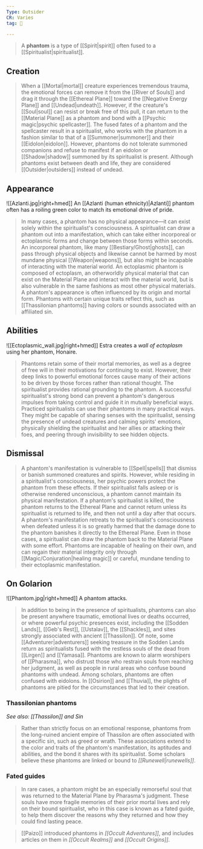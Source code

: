 ```yaml
---
Type: Outsider
CR: Varies
tag: 👹

---
```


> A **phantom** is a type of [[Spirit|spirit]] often fused to a [[Spiritualist|spiritualist]].



## Creation

> When a [[Mortal|mortal]] creature experiences tremendous trauma, the emotional forces can remove it from the [[River of Souls]] and drag it through the [[Ethereal Plane]] toward the [[Negative Energy Plane]] and [[Undead|undeath]].
> However, if the creature's [[Soul|soul]] can resist or break free of this pull, it can return to the [[Material Plane]] as a phantom and bond with a [[Psychic magic|psychic spellcaster]]. The fused fates of a phantom and the spellcaster result in a spiritualist, who works with the phantom in a fashion similar to that of a [[Summoner|summoner]] and their [[Eidolon|eidolon]]. However, phantoms do not tolerate summoned companions and refuse to manifest if an eidolon or [[Shadow|shadow]] summoned by its spiritualist is present.
> Although phantoms exist between death and life, they are considered [[Outsider|outsiders]] instead of undead.


## Appearance

![[Azlanti.jpg|right+hmed]] 
 An [[Azlanti (human ethnicity)|Azlanti]] phantom often has a roiling green color to match its emotional drive of pride.
> In many cases, a phantom has no physical appearance—it can exist solely within the spiritualist's consciousness. A spiritualist can draw a phantom out into a manifestation, which can take either incorporeal or ectoplasmic forms and change between those forms within seconds.
> An incorporeal phantom, like many [[Bestiary/Ghost|ghosts]], can pass through physical objects and likewise cannot be harmed by most mundane physical [[Weapon|weapons]], but also might be incapable of interacting with the material world. An ectoplasmic phantom is composed of ectoplasm, an otherworldly physical material that can exist on the Material Plane and interact with the material world, but is also vulnerable in the same fashions as most other physical materials.
> A phantom's appearance is often influenced by its origin and mortal form. Phantoms with certain unique traits reflect this, such as [[Thassilonian phantoms]] having colors or sounds associated with an affiliated sin.


## Abilities

![[Ectoplasmic_wall.jpg|right+hmed]] 
 Estra creates a *wall of ectoplasm* using her phantom, Honaire.
> Phantoms retain some of their mortal memories, as well as a degree of free will in their motivations for continuing to exist. However, their deep links to powerful emotional forces cause many of their actions to be driven by those forces rather than rational thought.
> The spiritualist provides rational grounding to the phantom. A successful spiritualist's strong bond can prevent a phantom's dangerous impulses from taking control and guide it in mutually beneficial ways.
> Practiced spiritualists can use their phantoms in many practical ways. They might be capable of sharing senses with the spiritualist, sensing the presence of undead creatures and calming spirits' emotions, physically shielding the spiritualist and her allies or attacking their foes, and peering through invisibility to see hidden objects.


## Dismissal

> A phantom's manifestation is vulnerable to [[Spell|spells]] that dismiss or banish summoned creatures and spirits. However, while residing in a spiritualist's consciousness, her psychic powers protect the phantom from these effects. 
> If their spiritualist falls asleep or is otherwise rendered unconscious, a phantom cannot maintain its physical manifestation. If a phantom's spiritualist is killed, the phantom returns to the Ethereal Plane and cannot return unless its spiritualist is returned to life, and then not until a day after that occurs.
> A phantom's manifestation retreats to the spiritualist's consciousness when defeated unless it is so greatly harmed that the damage done to the phantom banishes it directly to the Ethereal Plane. Even in those cases, a spiritualist can draw the phantom back to the Material Plane with some effort.
> Phantoms are incapable of healing on their own, and can regain their material integrity only through [[Magic/Conjuration|healing magic]] or careful, mundane tending to their ectoplasmic manifestation.


## On Golarion

![[Phantom.jpg|right+hmed]] 
 A phantom attacks.
> In addition to being in the presence of spiritualists, phantoms can also be present anywhere traumatic, emotional lives or deaths occurred, or where powerful psychic presences exist, including the [[Sodden Lands]], [[Geb's Rest]], [[Ustalav]], the [[Shackles]], and sites strongly associated with ancient [[Thassilon]]. Of note, some [[Adventurer|adventurers]] seeking treasure in the Sodden Lands return as spiritualists fused with the restless souls of the dead from [[Lirgen]] and [[Yamasa]].
> Phantoms are known to alarm worshipers of [[Pharasma]], who distrust those who restrain souls from reaching her judgment, as well as people in rural areas who confuse bound phantoms with undead. Among scholars, phantoms are often confused with eidolons. In [[Osirion]] and [[Thuvia]], the plights of phantoms are pitied for the circumstances that led to their creation.


### Thassilonian phantoms

*See also: [[Thassilon]] and Sin*
> Rather than strictly focus on an emotional response, phantoms from the long-ruined ancient empire of Thassilon are often associated with a specific sin, such as greed or wrath. These associations extend to the color and traits of the phantom's manifestation, its aptitudes and abilities, and the bond it shares with its spiritualist. Some scholars believe these phantoms are linked or bound to *[[Runewell|runewells]]*.


### Fated guides

> In rare cases, a phantom might be an especially remorseful soul that was returned to the Material Plane by Pharasma's judgment. These souls have more fragile memories of their prior mortal lives and rely on their bound spiritualist, who in this case is known as a fated guide, to help them discover the reasons why they returned and how they could find lasting peace.


> [[Paizo]] introduced phantoms in *[[Occult Adventures]]*, and includes articles on them in *[[Occult Realms]]* and *[[Occult Origins]]*.







